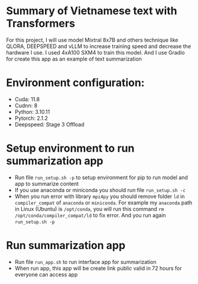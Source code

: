 # Summary of Vietnamese text with Transformers
For this project, I will use model Mixtral 8x7B and others technique like QLORA, DEEPSPEED and vLLM to increase training speed and decrease the hardware I use. I used 4xA100 SXM4 to train this model. And I use Gradio for create this app as an example of text summarization
# Environment configuration:
* Cuda: 11.8
* Cudnn: 8
* Python: 3.10.11
* Pytorch: 2.1.2
* Deepspeed: Stage 3 Offload
# Setup environment to run summarization app
* Run file `run_setup.sh -p` to setup environment for pip to run model and app to summarize content
* If you use anaconda or miniconda you should run file `run_setup.sh -c`
* When you run error with library `mpi4py` you should remove folder `ld` in `compiler_compat` of `anaconda` or `miniconda`. For example my `anaconda` path in Linux (Ubuntu) is `/opt/conda`, you will run this command `rm /opt/conda/compiler_compat/ld` to fix error. And you run again `run_setup.sh -p`
# Run summarization app
* Run file `run_app.sh` to run interface app for summarization
* When run app, this app will be create link public valid in 72 hours for everyone can access app
